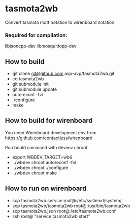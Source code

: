 # tasmota2wb
Convert tasmota mqtt notation to wirenboard notation

### Required for compilation: 
libjsoncpp-dev
libmosquittopp-dev

## How to build

- git clone git@github.com:avp-avp/tasmota2wb.git
- cd tasmota2wb
- git submodule init  
- git submodule update
- autoreconf -fvi
- ./configure
- make

## How to build for wirenboard

You need Wirenboard development env from https://github.com/contactless/wirenboard 

Run bould command with devenv chroot
- export WBDEV_TARGET=wb6
- ../wbdev chroot autoreconf -fvi
- ../wbdev chroot ./configure
- ../wbdev chroot make

## How to run on wirenboard

- scp tasmota2wb.service root@<ip of wirenboard>:/etc/systemd/system/
- scp tasmota2wb/tasmota2wb root@<ip of wirenboard>:/usr/bin/tasmota2wb
- scp tasmota2wb.json root@<ip of wirenboard>:/etc/tasmota2wb.conf
- ssh root@<ip of wirenboard> "service tasmota2wb start"
